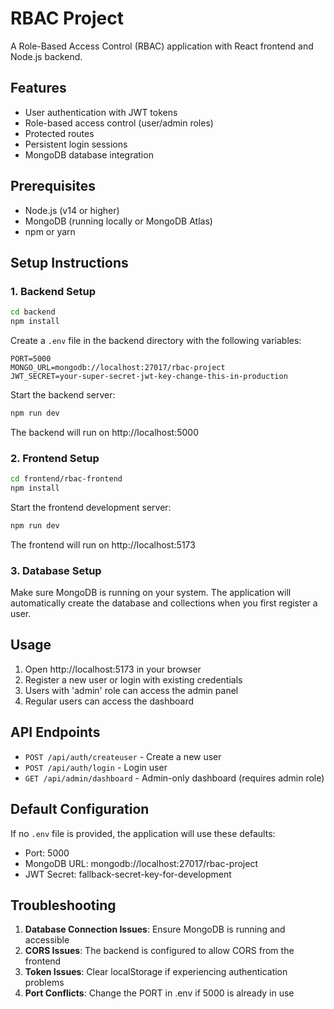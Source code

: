 # RBAC Project

A Role-Based Access Control (RBAC) application with React frontend and Node.js backend.

## Features

- User authentication with JWT tokens
- Role-based access control (user/admin roles)
- Protected routes
- Persistent login sessions
- MongoDB database integration

## Prerequisites

- Node.js (v14 or higher)
- MongoDB (running locally or MongoDB Atlas)
- npm or yarn

## Setup Instructions

### 1. Backend Setup

```bash
cd backend
npm install
```

Create a `.env` file in the backend directory with the following variables:
```
PORT=5000
MONGO_URL=mongodb://localhost:27017/rbac-project
JWT_SECRET=your-super-secret-jwt-key-change-this-in-production
```

Start the backend server:
```bash
npm run dev
```

The backend will run on http://localhost:5000

### 2. Frontend Setup

```bash
cd frontend/rbac-frontend
npm install
```

Start the frontend development server:
```bash
npm run dev
```

The frontend will run on http://localhost:5173

### 3. Database Setup

Make sure MongoDB is running on your system. The application will automatically create the database and collections when you first register a user.

## Usage

1. Open http://localhost:5173 in your browser
2. Register a new user or login with existing credentials
3. Users with 'admin' role can access the admin panel
4. Regular users can access the dashboard

## API Endpoints

- `POST /api/auth/createuser` - Create a new user
- `POST /api/auth/login` - Login user
- `GET /api/admin/dashboard` - Admin-only dashboard (requires admin role)

## Default Configuration

If no `.env` file is provided, the application will use these defaults:
- Port: 5000
- MongoDB URL: mongodb://localhost:27017/rbac-project
- JWT Secret: fallback-secret-key-for-development

## Troubleshooting

1. **Database Connection Issues**: Ensure MongoDB is running and accessible
2. **CORS Issues**: The backend is configured to allow CORS from the frontend
3. **Token Issues**: Clear localStorage if experiencing authentication problems
4. **Port Conflicts**: Change the PORT in .env if 5000 is already in use
